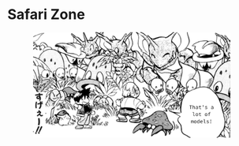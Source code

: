 # Safari Zone

<p align="center">
    <img width="400" src="https://github.com/yngtodd/safari_zone/blob/master/img/safari_manga.png">
</p>
